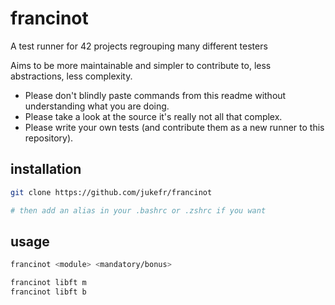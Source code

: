 # francinot

A test runner for 42 projects regrouping many different testers

Aims to be more maintainable and simpler to contribute to, less abstractions, less complexity.

- Please don't blindly paste commands from this readme without understanding what you are doing.
- Please take a look at the source it's really not all that complex.
- Please write your own tests (and contribute them as a new runner to this repository).

## installation

```bash
git clone https://github.com/jukefr/francinot

# then add an alias in your .bashrc or .zshrc if you want
```

## usage

```bash
francinot <module> <mandatory/bonus>

francinot libft m
francinot libft b
```
